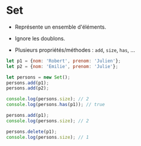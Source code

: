 # Set

* Représente un ensemble d'éléments.

* Ignore les doublons.

* Plusieurs propriétés/méthodes : `add`, `size`, `has`, ...


```js
let p1 = {nom: 'Robert', prenom: 'Julien'};
let p2 = {nom: 'Emilie', prenom: 'Julie'};

let persons = new Set();
persons.add(p1);
persons.add(p2);

console.log(persons.size); // 2
console.log(persons.has(p1)); // true

persons.add(p1);
console.log(persons.size); // 2

persons.delete(p1);
console.log(persons.size); // 1
```